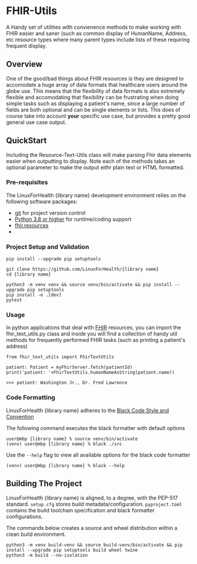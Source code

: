 # FHIR-Utils
A Handy set of utilities with convienence methods to make working with FHIR easier and saner (such as common display of HumanName, Address, etc resource types where many parent types include lists of these requiring frequent display.

## Overview

One of the good/bad things about FHIR resources is they are designed to accomodate a huge array of data formats that healthcare users around the globe use. This means that the flexibility of data formats is also extremely flexible and accomodating that flexibility can be frustrating when doing simple tasks such as displaying a patient's name, since a large number of fields are both optional and can be single elements or lists. This does of course take into account **your** specific use case, but provides a pretty good general use case output.

## QuickStart
Including the Resource-Text-Utils class will make parsing Fhir data elements easier when outputting to display. Note each of the methods takes an optional parameter to make the output eithr plain text or HTML formatted.

### Pre-requisites
The LinuxForHealth {library name} development environment relies on the following software packages:

- [git](https://git-scm.com) for project version control
- [Python 3.8 or higher](https://www.python.org/downloads/) for runtime/coding support
- [fhir.resources](https://pypi.org/project/fhir.resources/)
- 
### Project Setup and Validation
```shell
pip install --upgrade pip setuptools

git clone https://github.com/LinuxForHealth/{library name}
cd {library name}

python3 -m venv venv && source venv/bin/activate && pip install --upgrade pip setuptools 
pip install -e .[dev]
pytest
```
### Usage
In python applications that deal with [FHIR](http://hl7.org/fhir/) resources, you can import the fhir_text_utils.py class and inside you will find a collection of handy util methods for frequently performed FHIR tasks (such as printing a patient's address)

```shell
from fhir_text_utils import FhirTextUtils

patient: Patient = myFhirServer.fetch(patientId)
print('patient: '+FhirTextUtils.humanNameAsString(patient.name))

>>> patient: Washington Jr., Dr. Fred Lawrence
```

### Code Formatting

LinuxForHealth {library name} adheres to the [Black Code Style and Convention](https://black.readthedocs.io/en/stable/index.html)

The following command executes the black formatter with default options

```shell
user@mbp {library name} % source venv/bin/activate
(venv) user@mbp {library name} % black ./src
```

Use the `--help` flag to view all available options for the black code formatter

```shell
(venv) user@mbp {library name} % black --help
```

## Building The Project
LinuxForHealth {library name} is aligned, to a degree, with the PEP-517 standard. `setup.cfg` stores build metadata/configuration.
`pyproject.toml` contains the build toolchain specification and black formatter configurations.

The commands below creates a source and wheel distribution within a clean build environment.

```shell
python3 -m venv build-venv && source build-venv/bin/activate && pip install --upgrade pip setuptools build wheel twine
python3 -m build --no-isolation
```
